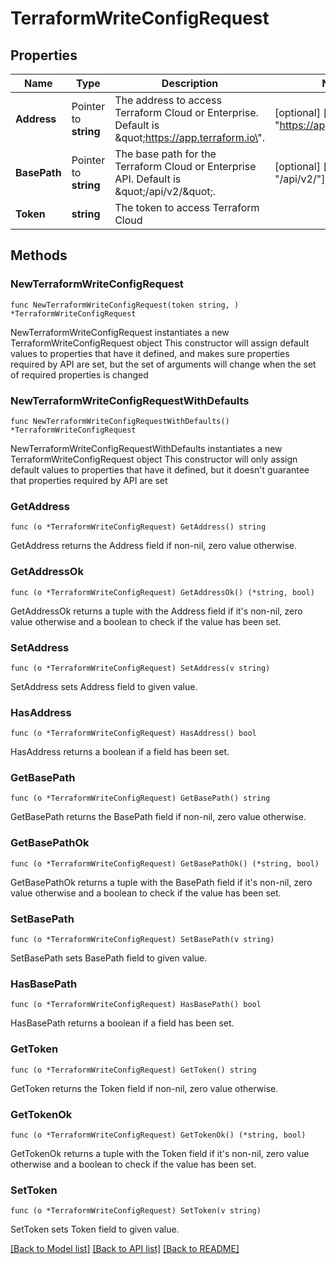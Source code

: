 # TerraformWriteConfigRequest


## Properties

Name | Type | Description | Notes
------------ | ------------- | ------------- | -------------
**Address** | Pointer to **string** | The address to access Terraform Cloud or Enterprise. Default is \&quot;https://app.terraform.io\&quot;. | [optional] [default to "https://app.terraform.io"]
**BasePath** | Pointer to **string** | The base path for the Terraform Cloud or Enterprise API. Default is \&quot;/api/v2/\&quot;. | [optional] [default to "/api/v2/"]
**Token** | **string** | The token to access Terraform Cloud | 



## Methods


### NewTerraformWriteConfigRequest

`func NewTerraformWriteConfigRequest(token string, ) *TerraformWriteConfigRequest`

NewTerraformWriteConfigRequest instantiates a new TerraformWriteConfigRequest object
This constructor will assign default values to properties that have it defined,
and makes sure properties required by API are set, but the set of arguments
will change when the set of required properties is changed

### NewTerraformWriteConfigRequestWithDefaults

`func NewTerraformWriteConfigRequestWithDefaults() *TerraformWriteConfigRequest`

NewTerraformWriteConfigRequestWithDefaults instantiates a new TerraformWriteConfigRequest object
This constructor will only assign default values to properties that have it defined,
but it doesn't guarantee that properties required by API are set


### GetAddress

`func (o *TerraformWriteConfigRequest) GetAddress() string`

GetAddress returns the Address field if non-nil, zero value otherwise.

### GetAddressOk

`func (o *TerraformWriteConfigRequest) GetAddressOk() (*string, bool)`

GetAddressOk returns a tuple with the Address field if it's non-nil, zero value otherwise
and a boolean to check if the value has been set.

### SetAddress

`func (o *TerraformWriteConfigRequest) SetAddress(v string)`

SetAddress sets Address field to given value.


### HasAddress

`func (o *TerraformWriteConfigRequest) HasAddress() bool`

HasAddress returns a boolean if a field has been set.




### GetBasePath

`func (o *TerraformWriteConfigRequest) GetBasePath() string`

GetBasePath returns the BasePath field if non-nil, zero value otherwise.

### GetBasePathOk

`func (o *TerraformWriteConfigRequest) GetBasePathOk() (*string, bool)`

GetBasePathOk returns a tuple with the BasePath field if it's non-nil, zero value otherwise
and a boolean to check if the value has been set.

### SetBasePath

`func (o *TerraformWriteConfigRequest) SetBasePath(v string)`

SetBasePath sets BasePath field to given value.


### HasBasePath

`func (o *TerraformWriteConfigRequest) HasBasePath() bool`

HasBasePath returns a boolean if a field has been set.




### GetToken

`func (o *TerraformWriteConfigRequest) GetToken() string`

GetToken returns the Token field if non-nil, zero value otherwise.

### GetTokenOk

`func (o *TerraformWriteConfigRequest) GetTokenOk() (*string, bool)`

GetTokenOk returns a tuple with the Token field if it's non-nil, zero value otherwise
and a boolean to check if the value has been set.

### SetToken

`func (o *TerraformWriteConfigRequest) SetToken(v string)`

SetToken sets Token field to given value.










[[Back to Model list]](../README.md#documentation-for-models) [[Back to API list]](../README.md#documentation-for-api-endpoints) [[Back to README]](../README.md)


